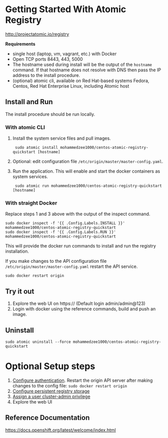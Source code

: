 # Getting Started With Atomic Registry

http://projectatomic.io/registry

**Requirements**

- single host (laptop, vm, vagrant, etc.) with Docker
- Open TCP ports 8443, 443, 5000
- The hostname used during install will be the output of the `hostname` command. If that hostname does not resolve with DNS then pass the IP address to the install procedure.
- (optional) atomic cli, available on Red Hat-based systems Fedora, Centos, Red Hat Enterprise Linux, including Atomic host

## Install and Run

The install procedure should be run locally.

### With atomic CLI

1. Install the system service files and pull images.

        sudo atomic install mohammedzee1000/centos-atomic-registry-quickstart [hostname]
1. Optional: edit configuration file `/etc/origin/master/master-config.yaml`.
1. Run the application. This will enable and start the docker containers as system services.

        sudo atomic run mohammedzee1000/centos-atomic-registry-quickstart [hostname]

### With straight Docker

Replace steps 1 and 3 above with the output of the inspect command.

    sudo docker inspect -f '{{ .Config.Labels.INSTALL }}' mohammedzee1000/centos-atomic-registry-quickstart
    sudo docker inspect -f '{{ .Config.Labels.RUN }}' mohammedzee1000/centos-atomic-registry-quickstart

This will provide the docker run commands to install and run the registry installation.

If you make changes to the API  configuration file `/etc/origin/master/master-config.yaml` restart the API service.

    sudo docker restart origin

## Try it out

1. Explore the web UI on https://<hostname> (Default login admin/admin@123)
1. Login with docker using the reference commands, build and push an image.

## Uninstall

    sudo atomic uninstall --force mohammedzee1000/centos-atomic-registry-quickstart

# Optional Setup steps

1. [Configure authentication](https://docs.openshift.org/latest/install_config/configuring_authentication.html). Restart the origin API server after making changes to the config file: `sudo docker restart origin` 
1. [Configure persistent registry storage](https://docs.openshift.org/latest/install_config/install/docker_registry.html#advanced-overriding-the-registry-configuration)
1. [Assign a user cluster-admin privilege](https://docs.openshift.org/latest/admin_guide/manage_authorization_policy.html#managing-role-bindings)
1. Explore the web UI

## Reference Documentation

https://docs.openshift.org/latest/welcome/index.html
